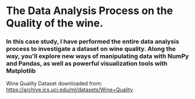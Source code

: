 # The Data Analysis Process on the Quality of the wine.

### In this case study, I have performed the entire data analysis process to investigate a dataset on wine quality. Along the way, you'll explore new ways of manipulating data with NumPy and Pandas, as well as powerful visualization tools with Matplotlib

Wine Quality Dataset downloaded from: https://archive.ics.uci.edu/ml/datasets/Wine+Quality
